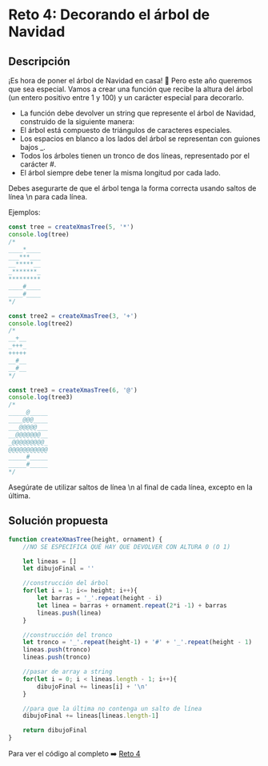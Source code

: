 # Reto 4: Decorando el árbol de Navidad
## Descripción
¡Es hora de poner el árbol de Navidad en casa! 🎄 Pero este año queremos que sea especial. Vamos a crear una función que recibe la altura del árbol (un entero positivo entre 1 y 100) y un carácter especial para decorarlo.

* La función debe devolver un string que represente el árbol de Navidad, construido de la siguiente manera:
* El árbol está compuesto de triángulos de caracteres especiales.
* Los espacios en blanco a los lados del árbol se representan con guiones bajos _.
* Todos los árboles tienen un tronco de dos líneas, representado por el carácter #.
* El árbol siempre debe tener la misma longitud por cada lado.

Debes asegurarte de que el árbol tenga la forma correcta usando saltos de línea \n para cada línea.

Ejemplos:

```js
const tree = createXmasTree(5, '*')
console.log(tree)
/*
____*____
___***___
__*****__
_*******_
*********
____#____
____#____
*/

const tree2 = createXmasTree(3, '+')
console.log(tree2)
/*
__+__
_+++_
+++++
__#__
__#__
*/

const tree3 = createXmasTree(6, '@')
console.log(tree3)
/*
_____@_____
____@@@____
___@@@@@___
__@@@@@@@__
_@@@@@@@@@_
@@@@@@@@@@@
_____#_____
_____#_____
*/
```

Asegúrate de utilizar saltos de línea \n al final de cada línea, excepto en la última.

## Solución propuesta

```js
function createXmasTree(height, ornament) {
    //NO SE ESPECIFICA QUÉ HAY QUE DEVOLVER CON ALTURA 0 (O 1)

    let lineas = []
    let dibujoFinal = ''

    //construcción del árbol
    for(let i = 1; i<= height; i++){
        let barras = '_'.repeat(height - i)
        let linea = barras + ornament.repeat(2*i -1) + barras
        lineas.push(linea)
    }

    //construcción del tronco
    let tronco = '_'.repeat(height-1) + '#' + '_'.repeat(height - 1)
    lineas.push(tronco)
    lineas.push(tronco)

    //pasar de array a string
    for(let i = 0; i < lineas.length - 1; i++){
        dibujoFinal += lineas[i] + '\n'
    }

    //para que la última no contenga un salto de línea
    dibujoFinal += lineas[lineas.length-1]

    return dibujoFinal
}
```
Para ver el código al completo :arrow_right:
[Reto 4](https://github.com/Sara-404/adventjs-2024/blob/main/reto4.js)